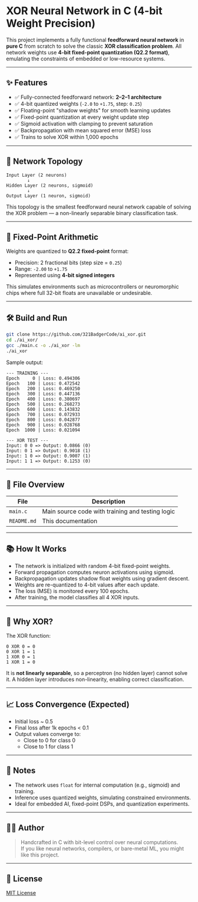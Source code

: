 # XOR Neural Network in C (4-bit Weight Precision)

This project implements a fully functional **feedforward neural network** in **pure C** from scratch to solve the classic **XOR classification problem**. All network weights use **4-bit fixed-point quantization (Q2.2 format)**, emulating the constraints of embedded or low-resource systems.

---

## ✨ Features

- ✅ Fully-connected feedforward network: **2–2–1 architecture**
- ✅ 4-bit quantized weights (`-2.0` to `+1.75`, step: `0.25`)
- ✅ Floating-point "shadow weights" for smooth learning updates
- ✅ Fixed-point quantization at every weight update step
- ✅ Sigmoid activation with clamping to prevent saturation
- ✅ Backpropagation with mean squared error (MSE) loss
- ✅ Trains to solve XOR within 1,000 epochs

---

## 🧠 Network Topology

```
Input Layer (2 neurons)
        ↓
Hidden Layer (2 neurons, sigmoid)
        ↓
Output Layer (1 neuron, sigmoid)
```

This topology is the smallest feedforward neural network capable of solving the XOR problem — a non-linearly separable binary classification task.

---

## 🧮 Fixed-Point Arithmetic

Weights are quantized to **Q2.2 fixed-point** format:

- Precision: 2 fractional bits (step size = `0.25`)
- Range: `-2.00` to `+1.75`
- Represented using **4-bit signed integers**

This simulates environments such as microcontrollers or neuromorphic chips where full 32-bit floats are unavailable or undesirable.

---

## 🛠️ Build and Run

```bash
git clone https://github.com/321BadgerCode/ai_xor.git
cd ./ai_xor/
gcc ./main.c -o ./ai_xor -lm
./ai_xor
```

Sample output:
```
--- TRAINING ---
Epoch     0 | Loss: 0.494306
Epoch   100 | Loss: 0.472542
Epoch   200 | Loss: 0.469250
Epoch   300 | Loss: 0.447136
Epoch   400 | Loss: 0.380697
Epoch   500 | Loss: 0.268273
Epoch   600 | Loss: 0.143832
Epoch   700 | Loss: 0.072933
Epoch   800 | Loss: 0.042877
Epoch   900 | Loss: 0.028768
Epoch  1000 | Loss: 0.021094

--- XOR TEST ---
Input: 0 0 => Output: 0.0866 (0)
Input: 0 1 => Output: 0.9018 (1)
Input: 1 0 => Output: 0.9007 (1)
Input: 1 1 => Output: 0.1253 (0)
```

---

## 📂 File Overview

| File              | Description                                      |
|-------------------|--------------------------------------------------|
| `main.c`          | Main source code with training and testing logic |
| `README.md`       | This documentation                               |

---

## 📚 How It Works

- The network is initialized with random 4-bit fixed-point weights.
- Forward propagation computes neuron activations using sigmoid.
- Backpropagation updates shadow float weights using gradient descent.
- Weights are re-quantized to 4-bit values after each update.
- The loss (MSE) is monitored every 100 epochs.
- After training, the model classifies all 4 XOR inputs.

---

## 🔬 Why XOR?

The XOR function:
```
0 XOR 0 = 0
0 XOR 1 = 1
1 XOR 0 = 1
1 XOR 1 = 0
```

It is **not linearly separable**, so a perceptron (no hidden layer) cannot solve it. A hidden layer introduces non-linearity, enabling correct classification.

---

## 📈 Loss Convergence (Expected)

- Initial loss ~ 0.5
- Final loss after 1k epochs < 0.1
- Output values converge to:
  - Close to 0 for class 0
  - Close to 1 for class 1

---

## 📌 Notes

- The network uses `float` for internal computation (e.g., sigmoid) and training.
- Inference uses quantized weights, simulating constrained environments.
- Ideal for embedded AI, fixed-point DSPs, and quantization experiments.

---

## 🧑‍💻 Author

> Handcrafted in C with bit-level control over neural computations.  
> If you like neural networks, compilers, or bare-metal ML, you might like this project.

---

## 📜 License

[MIT License](LICENSE)